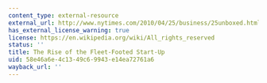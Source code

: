```yaml
---
content_type: external-resource
external_url: http://www.nytimes.com/2010/04/25/business/25unboxed.html?_r=2
has_external_license_warning: true
license: https://en.wikipedia.org/wiki/All_rights_reserved
status: ''
title: The Rise of the Fleet-Footed Start-Up
uid: 58e46a6e-4c13-49c6-9943-e14ea72761a6
wayback_url: ''
---
```

